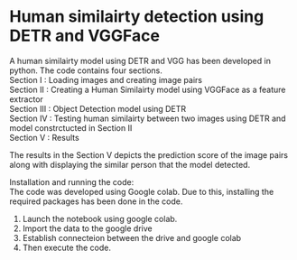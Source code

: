 # Human similairty detection using DETR and VGGFace
A human similairty model using DETR and VGG has been developed in python. The code contains four sections. <br />
Section I : Loading images and creating image pairs <br />
Section II : Creating a Human Similairty model using VGGFace as a feature extractor <br />
Section III : Object Detection model using DETR <br />
Section IV : Testing human similairty between two images using DETR and model constrctucted in Section II <br />
Section V : Results <br />

The results in the Section V depicts the prediction score of the image pairs along with displaying the similar person that the model detected.

Installation and running the code: <br />
The code was developed using Google colab. Due to this, installing the required packages has been done in the code. <br />
1. Launch the notebook using google colab. <br />
2. Import the data to the google drive <br />
3. Establish connecteion between the drive and google colab <br />
4. Then execute the code.

